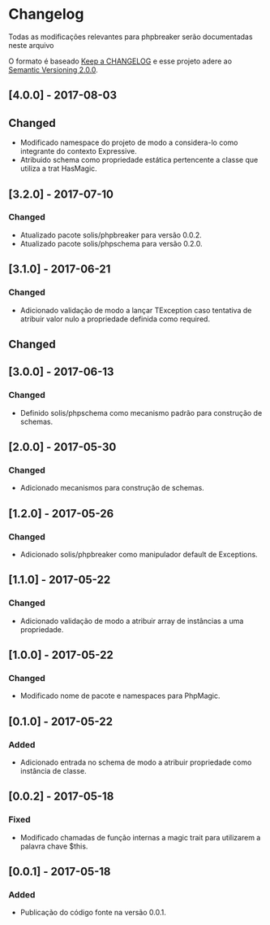 # Changelog

Todas as modificações relevantes para phpbreaker serão documentadas neste arquivo

O formato é baseado [Keep a CHANGELOG](http://keepachangelog.com/) e esse projeto adere ao [Semantic Versioning 2.0.0](http://semver.org/).  

## [4.0.0] - 2017-08-03

## Changed
- Modificado namespace do projeto de modo a considera-lo como integrante do contexto Expressive.
- Atribuido schema como propriedade estática pertencente a classe que utiliza a trat HasMagic.

## [3.2.0] - 2017-07-10

### Changed
- Atualizado pacote solis/phpbreaker para versão 0.0.2.
- Atualizado pacote solis/phpschema para versão 0.2.0.

## [3.1.0] - 2017-06-21

### Changed
- Adicionado validação de modo a lançar TException caso tentativa de atribuir valor nulo a propriedade definida como required.

## Changed

## [3.0.0] - 2017-06-13

### Changed
- Definido solis/phpschema como mecanismo padrão para construção de schemas.

## [2.0.0] - 2017-05-30

### Changed
- Adicionado mecanismos para construção de schemas.

## [1.2.0] - 2017-05-26

### Changed
- Adicionado solis/phpbreaker como manipulador default de Exceptions.

## [1.1.0] - 2017-05-22

### Changed
- Adicionado validação de modo a atribuir array de instâncias a uma propriedade.

## [1.0.0] - 2017-05-22

### Changed
- Modificado nome de pacote e namespaces para PhpMagic.

## [0.1.0] - 2017-05-22

### Added
- Adicionado entrada no schema de modo a atribuir propriedade como instância de classe.

## [0.0.2] - 2017-05-18

### Fixed
- Modificado chamadas de função internas a magic trait para utilizarem a palavra chave $this.

## [0.0.1] - 2017-05-18

### Added
- Publicação do código fonte na versão 0.0.1.
